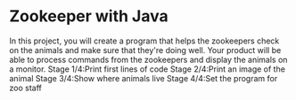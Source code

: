 # Zookeeper with Java
In this project, you will create a program that helps the zookeepers check on the animals and make sure that they're doing well. Your product will be able to process commands from the zookeepers and display the animals on a monitor.
Stage 1/4:Print first lines of code
Stage 2/4:Print an image of the animal
Stage 3/4:Show where animals live
Stage 4/4:Set the program for zoo staff

